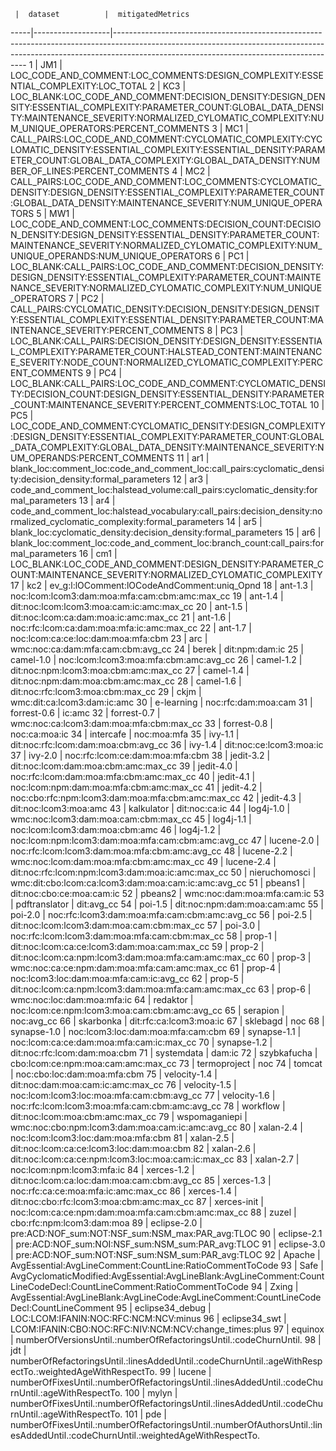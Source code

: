      |  dataset          |  mitigatedMetrics
-----|-------------------|--------------------------------------------------------------------------------------------------------------------------------------------------------------------------------------------------------------------
1    |  JM1              |  LOC_CODE_AND_COMMENT:LOC_COMMENTS:DESIGN_COMPLEXITY:ESSENTIAL_COMPLEXITY:LOC_TOTAL
2    |  KC3              |  LOC_BLANK:LOC_CODE_AND_COMMENT:DECISION_DENSITY:DESIGN_DENSITY:ESSENTIAL_COMPLEXITY:PARAMETER_COUNT:GLOBAL_DATA_DENSITY:MAINTENANCE_SEVERITY:NORMALIZED_CYLOMATIC_COMPLEXITY:NUM_UNIQUE_OPERATORS:PERCENT_COMMENTS
3    |  MC1              |  CALL_PAIRS:LOC_CODE_AND_COMMENT:CYCLOMATIC_COMPLEXITY:CYCLOMATIC_DENSITY:ESSENTIAL_COMPLEXITY:ESSENTIAL_DENSITY:PARAMETER_COUNT:GLOBAL_DATA_COMPLEXITY:GLOBAL_DATA_DENSITY:NUMBER_OF_LINES:PERCENT_COMMENTS
4    |  MC2              |  CALL_PAIRS:LOC_CODE_AND_COMMENT:LOC_COMMENTS:CYCLOMATIC_DENSITY:DESIGN_DENSITY:ESSENTIAL_COMPLEXITY:PARAMETER_COUNT:GLOBAL_DATA_DENSITY:MAINTENANCE_SEVERITY:NUM_UNIQUE_OPERATORS
5    |  MW1              |  LOC_CODE_AND_COMMENT:LOC_COMMENTS:DECISION_COUNT:DECISION_DENSITY:DESIGN_DENSITY:ESSENTIAL_DENSITY:PARAMETER_COUNT:MAINTENANCE_SEVERITY:NORMALIZED_CYLOMATIC_COMPLEXITY:NUM_UNIQUE_OPERANDS:NUM_UNIQUE_OPERATORS
6    |  PC1              |  LOC_BLANK:CALL_PAIRS:LOC_CODE_AND_COMMENT:DECISION_DENSITY:DESIGN_DENSITY:ESSENTIAL_COMPLEXITY:PARAMETER_COUNT:MAINTENANCE_SEVERITY:NORMALIZED_CYLOMATIC_COMPLEXITY:NUM_UNIQUE_OPERATORS
7    |  PC2              |  CALL_PAIRS:CYCLOMATIC_DENSITY:DECISION_DENSITY:DESIGN_DENSITY:ESSENTIAL_COMPLEXITY:ESSENTIAL_DENSITY:PARAMETER_COUNT:MAINTENANCE_SEVERITY:PERCENT_COMMENTS
8    |  PC3              |  LOC_BLANK:CALL_PAIRS:DECISION_DENSITY:DESIGN_DENSITY:ESSENTIAL_COMPLEXITY:PARAMETER_COUNT:HALSTEAD_CONTENT:MAINTENANCE_SEVERITY:NODE_COUNT:NORMALIZED_CYLOMATIC_COMPLEXITY:PERCENT_COMMENTS
9    |  PC4              |  LOC_BLANK:CALL_PAIRS:LOC_CODE_AND_COMMENT:CYCLOMATIC_DENSITY:DECISION_COUNT:DESIGN_DENSITY:ESSENTIAL_DENSITY:PARAMETER_COUNT:MAINTENANCE_SEVERITY:PERCENT_COMMENTS:LOC_TOTAL
10   |  PC5              |  LOC_CODE_AND_COMMENT:CYCLOMATIC_DENSITY:DESIGN_COMPLEXITY:DESIGN_DENSITY:ESSENTIAL_COMPLEXITY:PARAMETER_COUNT:GLOBAL_DATA_COMPLEXITY:GLOBAL_DATA_DENSITY:MAINTENANCE_SEVERITY:NUM_OPERANDS:PERCENT_COMMENTS
11   |  ar1              |  blank_loc:comment_loc:code_and_comment_loc:call_pairs:cyclomatic_density:decision_density:formal_parameters
12   |  ar3              |  code_and_comment_loc:halstead_volume:call_pairs:cyclomatic_density:formal_parameters
13   |  ar4              |  code_and_comment_loc:halstead_vocabulary:call_pairs:decision_density:normalized_cyclomatic_complexity:formal_parameters
14   |  ar5              |  blank_loc:cyclomatic_density:decision_density:formal_parameters
15   |  ar6              |  blank_loc:comment_loc:code_and_comment_loc:branch_count:call_pairs:formal_parameters
16   |  cm1              |  LOC_BLANK:LOC_CODE_AND_COMMENT:DESIGN_DENSITY:PARAMETER_COUNT:MAINTENANCE_SEVERITY:NORMALIZED_CYLOMATIC_COMPLEXITY
17   |  kc2              |  ev_g:l:lOComment:lOCodeAndComment:uniq_Opnd
18   |  ant-1.3          |  noc:lcom:lcom3:dam:moa:mfa:cam:cbm:amc:max_cc
19   |  ant-1.4          |  dit:noc:lcom:lcom3:moa:cam:ic:amc:max_cc
20   |  ant-1.5          |  dit:noc:lcom:ca:dam:moa:ic:amc:max_cc
21   |  ant-1.6          |  noc:rfc:lcom:ca:dam:moa:mfa:ic:amc:max_cc
22   |  ant-1.7          |  noc:lcom:ca:ce:loc:dam:moa:mfa:cbm
23   |  arc              |  wmc:noc:ca:dam:mfa:cam:cbm:avg_cc
24   |  berek            |  dit:npm:dam:ic
25   |  camel-1.0        |  noc:lcom:lcom3:moa:mfa:cbm:amc:avg_cc
26   |  camel-1.2        |  dit:noc:npm:lcom3:moa:cbm:amc:max_cc
27   |  camel-1.4        |  dit:noc:npm:dam:moa:cbm:amc:max_cc
28   |  camel-1.6        |  dit:noc:rfc:lcom3:moa:cbm:max_cc
29   |  ckjm             |  wmc:dit:ca:lcom3:dam:ic:amc
30   |  e-learning       |  noc:rfc:dam:moa:cam
31   |  forrest-0.6      |  ic:amc
32   |  forrest-0.7      |  wmc:noc:ca:lcom3:dam:moa:mfa:cbm:max_cc
33   |  forrest-0.8      |  noc:ca:moa:ic
34   |  intercafe        |  noc:moa:mfa
35   |  ivy-1.1          |  dit:noc:rfc:lcom:dam:moa:cbm:avg_cc
36   |  ivy-1.4          |  dit:noc:ce:lcom3:moa:ic
37   |  ivy-2.0          |  noc:rfc:lcom:ce:dam:moa:mfa:cbm
38   |  jedit-3.2        |  dit:noc:lcom:dam:moa:cbm:amc:max_cc
39   |  jedit-4.0        |  noc:rfc:lcom:dam:moa:mfa:cbm:amc:max_cc
40   |  jedit-4.1        |  noc:lcom:npm:dam:moa:mfa:cbm:amc:max_cc
41   |  jedit-4.2        |  noc:cbo:rfc:npm:lcom3:dam:moa:mfa:cbm:amc:max_cc
42   |  jedit-4.3        |  dit:noc:lcom3:moa:amc
43   |  kalkulator       |  dit:noc:ca:ic
44   |  log4j-1.0        |  wmc:noc:lcom3:dam:moa:cam:cbm:max_cc
45   |  log4j-1.1        |  noc:lcom:lcom3:dam:moa:cbm:amc
46   |  log4j-1.2        |  noc:lcom:npm:lcom3:dam:moa:mfa:cam:cbm:amc:avg_cc
47   |  lucene-2.0       |  noc:rfc:lcom:lcom3:dam:moa:mfa:cbm:amc:avg_cc
48   |  lucene-2.2       |  wmc:noc:lcom:dam:moa:mfa:cbm:amc:max_cc
49   |  lucene-2.4       |  dit:noc:rfc:lcom:npm:lcom3:dam:moa:ic:amc:max_cc
50   |  nieruchomosci    |  wmc:dit:cbo:lcom:ca:lcom3:dam:moa:cam:ic:amc:avg_cc
51   |  pbeans1          |  dit:noc:cbo:ce:moa:cam:ic
52   |  pbeans2          |  wmc:noc:dam:moa:mfa:cam:ic
53   |  pdftranslator    |  dit:avg_cc
54   |  poi-1.5          |  dit:noc:npm:dam:moa:cam:amc
55   |  poi-2.0          |  noc:rfc:lcom3:dam:moa:mfa:cam:cbm:amc:avg_cc
56   |  poi-2.5          |  dit:noc:lcom:lcom3:dam:moa:cam:cbm:max_cc
57   |  poi-3.0          |  noc:rfc:lcom:lcom3:dam:moa:mfa:cam:cbm:max_cc
58   |  prop-1           |  dit:noc:lcom:ca:ce:lcom3:dam:moa:cam:max_cc
59   |  prop-2           |  dit:noc:lcom:ca:npm:lcom3:dam:moa:mfa:cam:amc:max_cc
60   |  prop-3           |  wmc:noc:ca:ce:npm:dam:moa:mfa:cam:amc:max_cc
61   |  prop-4           |  noc:lcom3:loc:dam:moa:mfa:cam:ic:avg_cc
62   |  prop-5           |  dit:noc:lcom:ca:npm:lcom3:dam:moa:mfa:cam:amc:max_cc
63   |  prop-6           |  wmc:noc:loc:dam:moa:mfa:ic
64   |  redaktor         |  noc:lcom:ce:npm:lcom3:moa:cam:cbm:amc:avg_cc
65   |  serapion         |  noc:avg_cc
66   |  skarbonka        |  dit:rfc:ca:lcom3:moa:ic
67   |  sklebagd         |  noc
68   |  synapse-1.0      |  noc:lcom3:loc:dam:moa:mfa:cam:cbm
69   |  synapse-1.1      |  noc:lcom:ca:ce:dam:moa:mfa:cam:ic:max_cc
70   |  synapse-1.2      |  dit:noc:rfc:lcom:dam:moa:cbm
71   |  systemdata       |  dam:ic
72   |  szybkafucha      |  cbo:lcom:ce:npm:moa:cam:amc:max_cc
73   |  termoproject     |  noc
74   |  tomcat           |  noc:cbo:loc:dam:moa:mfa:cbm
75   |  velocity-1.4     |  dit:noc:dam:moa:cam:ic:amc:max_cc
76   |  velocity-1.5     |  noc:lcom:lcom3:loc:moa:mfa:cam:cbm:avg_cc
77   |  velocity-1.6     |  noc:rfc:lcom:lcom3:moa:mfa:cam:cbm:amc:avg_cc
78   |  workflow         |  dit:noc:lcom:moa:cbm:amc:max_cc
79   |  wspomaganiepi    |  wmc:noc:cbo:npm:lcom3:dam:moa:cam:ic:amc:avg_cc
80   |  xalan-2.4        |  noc:lcom:lcom3:loc:dam:moa:mfa:cbm
81   |  xalan-2.5        |  dit:noc:lcom:ca:ce:lcom3:loc:dam:moa:cbm
82   |  xalan-2.6        |  dit:noc:lcom:ca:ce:npm:lcom3:loc:moa:cam:ic:max_cc
83   |  xalan-2.7        |  noc:lcom:npm:lcom3:mfa:ic
84   |  xerces-1.2       |  dit:noc:lcom:ca:loc:dam:moa:cam:cbm:avg_cc
85   |  xerces-1.3       |  noc:rfc:ca:ce:moa:mfa:ic:amc:max_cc
86   |  xerces-1.4       |  dit:noc:cbo:rfc:lcom3:moa:cbm:amc:max_cc
87   |  xerces-init      |  noc:lcom:ca:ce:npm:dam:moa:mfa:cam:cbm:amc:max_cc
88   |  zuzel            |  cbo:rfc:npm:lcom3:dam:moa
89   |  eclipse-2.0      |  pre:ACD:NOF_sum:NOT:NSF_sum:NSM_max:PAR_avg:TLOC
90   |  eclipse-2.1      |  pre:ACD:NOF_sum:NOI:NSF_sum:NSM_sum:PAR_avg:TLOC
91   |  eclipse-3.0      |  pre:ACD:NOF_sum:NOT:NSF_sum:NSM_sum:PAR_avg:TLOC
92   |  Apache           |  AvgEssential:AvgLineComment:CountLine:RatioCommentToCode
93   |  Safe             |  AvgCyclomaticModified:AvgEssential:AvgLineBlank:AvgLineComment:CountLineCodeDecl:CountLineComment:RatioCommentToCode
94   |  Zxing            |  AvgEssential:AvgLineBlank:AvgLineCode:AvgLineComment:CountLineCodeDecl:CountLineComment
95   |  eclipse34_debug  |  LOC:LCOM:IFANIN:NOC:RFC:NCM:NCV:minus
96   |  eclipse34_swt    |  LCOM:IFANIN:CBO:NOC:RFC:NIV:NCM:NCV:change_times:plus
97   |  equinox          |  numberOfVersionsUntil.:numberOfRefactoringsUntil.:codeChurnUntil.
98   |  jdt              |  numberOfRefactoringsUntil.:linesAddedUntil.:codeChurnUntil.:ageWithRespectTo.:weightedAgeWithRespectTo.
99   |  lucene           |  numberOfFixesUntil.:numberOfRefactoringsUntil.:linesAddedUntil.:codeChurnUntil.:ageWithRespectTo.
100  |  mylyn            |  numberOfFixesUntil.:numberOfRefactoringsUntil.:linesAddedUntil.:codeChurnUntil.:ageWithRespectTo.
101  |  pde              |  numberOfFixesUntil.:numberOfRefactoringsUntil.:numberOfAuthorsUntil.:linesAddedUntil.:codeChurnUntil.:weightedAgeWithRespectTo.
